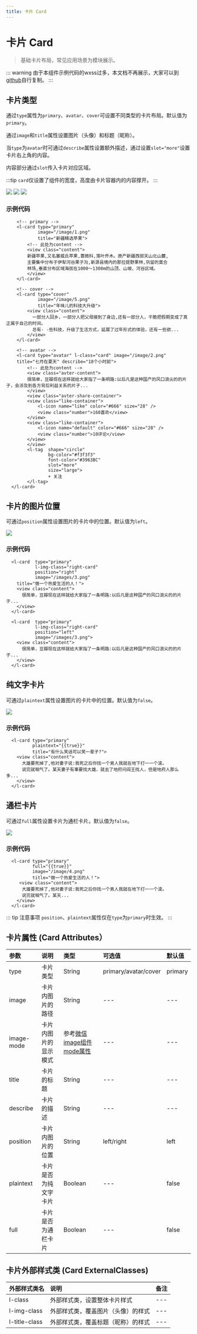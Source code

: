 ```yaml
---
title: 卡片 Card
---
```


# <H2Icon /> 卡片 Card

> 基础卡片布局，常见应用场景为模块展示。

::: warning
由于本组件示例代码的wxss过多，本文档不再展示，大家可以到[github](https://github.com/TaleLin/lin-ui/blob/master/examples/pages/components/layout/pages/card/index.wxss)自行复制。
:::

## 卡片类型

通过`type`属性为`primary`、`avatar`、`cover`可设置不同类型的卡片布局。默认值为`primary`。

通过`image`和`title`属性设置图片（头像）和标题（昵称）。

当`type`为`avatar`时可通过`describe`属性设置额外描述，通过设置`slot="more"`设置卡片右上角的内容。

内容部分通过`slot`传入卡片对应区域。

:::tip
`card`仅设置了组件的宽度，高度由卡片容器内的内容撑开。
:::

<img-wrapper>
  <img src="http://imglf3.nosdn0.126.net/img/RW5CNXdoVFJDVmd6czcvZ05iT2ltL2M4cXBEMkc4SHI5OTZZN3dJNE9NMmJFVDl4bjE0SXpBPT0.png?imageView&thumbnail=500x0&quality=96&stripmeta=0">
</img-wrapper> 

<img-wrapper>
  <img src="http://imglf6.nosdn0.126.net/img/RW5CNXdoVFJDVmpsaFZoeVhQYnQ4MFZxY0xhWlFTek9WOVZ1SkNTanJqSmNqcTQxbEZFWGhBPT0.png?imageView&thumbnail=500x0&quality=96&stripmeta=0">
</img-wrapper> 

<img-wrapper>
  <img src="http://imglf4.nosdn0.126.net/img/RW5CNXdoVFJDVmpsaFZoeVhQYnQ4eDQ3eG8rQS80VDVFZm51czA5enR2bkp1TWxuaHV6dWNBPT0.png?imageView&thumbnail=500x0&quality=96&stripmeta=0">
</img-wrapper> 

### 示例代码

```wxml
    <!-- primary -->
    <l-card type="primary" 
            image="/image/1.png"
            title="新疆精选苹果">
        <!-- 此处为content -->
        <view class="content">
        新疆苹果,又名塞威氏苹果,蔷微科,落叶乔木。原产新疆西部天山北山麓,
        主要集中分布于伊犁河谷果子沟,新源县境内的那拉提野果林,巩留的莫合
        林场,垂直分布区域海拔在1000～1300m的山顶、山坡、河谷区域。
        </view>
    </l-card>

    <!-- cover -->
    <l-card type="cover" 
            image="/image/5.png"
            title="年味儿的科技大升级">
        <view class="content">
          一部分人回乡，一部分人把父母接到了身边,还有一部分人，干脆把假期变成了真正属于自己的时间。
          总有- -些科技，升级了生活方式，延展了过年形式的体验，还有一些欲...
        </view>
    </l-card>

    <!-- avatar -->
    <l-card type="avatar" l-class="card" image="/image/2.png"
    title="七月在夏天" describe="18个小时前">
        <!-- 此处为content -->
        <view class="avter-content">
        很简单，豆瓣现在这样就给大家指了一条明路:以后凡是这种国产的风口浪尖的的片子，会涉及到各方背后利益关系的片子...
        </view>
        <view class="avter-share-container">
        <view class="like-container">
            <l-icon name="like" color="#666" size="28" />
            <view class="number">160喜欢</view>
        </view>
        <view class="like-container">
            <l-icon name="default" color="#666" size="28" />
            <view class="number">10评论</view>
        </view>
        </view>
        <l-tag  shape="circle" 
                bg-color="#f3f3f3" 
                font-color="#3963BC" 
                slot="more"
                size="large">
                + 关注
        </l-tag>
  </l-card>
```

## 卡片的图片位置

可通过`position`属性设置图片的卡片中的位置。默认值为`left`。

<img-wrapper>
  <img src="http://imglf4.nosdn0.126.net/img/RW5CNXdoVFJDVmd6czcvZ05iT2ltNEJZbG5PRVdGeHd1MXBQRWlncjVuTUR0L3pTc0ZpUkFBPT0.png?imageView&thumbnail=500x0&quality=96&stripmeta=0">
</img-wrapper> 

### 示例代码

```wxml
  <l-card  type="primary" 
           l-img-class="right-card" 
           position="right" 
           image="/images/3.png"
    title="做一个热爱生活的人！">
    <view class="content">
      很简单，豆瓣现在这样就给大家指了一条明路:以后凡是这种国产的风口浪尖的的片子...
    </view>
  </l-card>

  <l-card  type="primary" 
           l-img-class="right-card" 
           position="left" 
           image="/images/3.png">
    <view class="content">
      很简单，豆瓣现在这样就给大家指了一条明路:以后凡是这种国产的风口浪尖的的片子...
    </view>
  </l-card>
```

## 纯文字卡片

可通过`plaintext`属性设置图片的卡片中的位置。默认值为`false`。

<img-wrapper>
  <img src="http://imglf6.nosdn0.126.net/img/RW5CNXdoVFJDVmd6czcvZ05iT2ltejBOdWxhcFFzMVNBRjBKWTN1Y1cwd2tsMDNVeFJuSUhnPT0.png?imageView&thumbnail=500x0&quality=96&stripmeta=0">
</img-wrapper> 

### 示例代码

```wxml
  <l-card type="primary"
          plaintext="{{true}}"
          title="有什么笑话可以笑一辈子?">
    <view class="content">
      大雄要死掉了,他对妻子说:我死之后你找一个男人我就在地下打一一个滚。
      说完就咽气了。某天妻子有事要找大雄，就去了地府问阎王找人，但是地府人那么多...
    </view>
  </l-card>
```

## 通栏卡片

可通过`full`属性设置卡片为通栏卡片。默认值为`false`。

<img-wrapper>
  <img src="http://imglf5.nosdn0.126.net/img/RW5CNXdoVFJDVmd6czcvZ05iT2ltOFhGUjdRQXo4ejdtRjF0NVZKSkRmYWZoQ2YvVm14WWlnPT0.png?imageView&thumbnail=500x0&quality=96&stripmeta=0">
</img-wrapper> 

### 示例代码

```wxml
  <l-card type="primary" 
          full="{{true}}"
          image="/image/4.png"
          title="做一个热爱生活的人！">
     <view class="content">
      大雄要死掉了,他对妻子说:我死之后你找一个男人我就在地下打一一个滚。
      说完就咽气了。某天...
    </view>
  </l-card>
```

::: tip 注意事项 
 `position`、`plaintext`属性仅在`type`为`primary`时生效。
:::

## 卡片属性 (Card Attributes）

| 参数   | 说明 | 类型 | 可选值 | 默认值 |  
|:----|:----|:----|:----|:----|
| type | 卡片类型 | String | primary/avatar/cover  | primary |
| image | 卡片内图片的路径 | String | --- | --- |
| image-mode | 卡片内图片的显示模式 | 参考[微信image组件mode属性](https://developers.weixin.qq.com/miniprogram/dev/component/image.html) | --- | --- |
| title | 卡片的标题 | String | --- | --- |
| describe | 卡片的描述 | String | --- | --- |
| position | 卡片内图片的位置 | String | left/right | left |
| plaintext | 卡片是否为纯文字卡片 | Boolean | --- | false |
| full | 卡片是否为通栏卡片 | Boolean | --- | false |

## 卡片外部样式类 (Card ExternalClasses)

| 外部样式类名    | 说明    | 备注 |
| :--------- | :----------------- | :----- |
| l-class | 外部样式类，设置整体卡片样式 | --- |
| l-img-class| 外部样式类，覆盖图片（头像）的样式 | --- |
| l-title-class| 外部样式类，覆盖标题（昵称）的样式 | --- |

<RightMenu />
